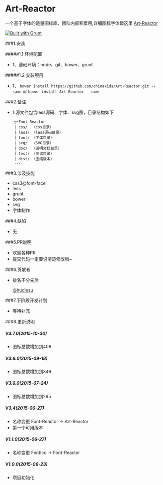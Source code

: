 # Art-Reactor
一个基于字体的适量图标库，团队内部积累用,详细图标字体戳这里 [Art-Reactor](http://chinakids.github.io/Art-Reactor/dome/index.html)

[![Built with Grunt](https://cdn.gruntjs.com/builtwith.png)](http://gruntjs.com/)

###1.安装

#####1.1 环境配置

-  1、基础环境：node、git、bower、grunt


#####1.2 安装项目

-  1、 `bower install https://github.com/chinakids/Art-Reactor.git --save` or `bower install Art-Reactor --save`


###2.备注

-   1.源文件包含less源码、字体、svg图，目录结构如下

```
    ┬─Font-Reactor
    ├ css/  （css目录）
    ├ less/ （less源码目录）
    ├ font/ （字体目录）
    ├ svg/  （SVG目录）
    ├ doc/  （说明文档目录）
    ├ test/ （测试目录）
    ├ dist/ （压缩版本）
    ···
```

###3.涉及技能

- css3@font-face
- less
- grunt
- bower
- svg
- 字体制作

###4.缺陷

- 无

###5.PR说明
- 欢迎各种PR
- 提交代码一定要说清楚修改哦~

###6.贡献者
- 排名不分先后

  [@hudiesu](http://github.com/hudiesu)


###7.下阶段开发计划
- 等待补充

###8.更新说明
##### V3.7.0(2015-10-30)
- 图标总数增加到409

##### V3.6.0(2015-09-18)
- 图标总数增加到349

##### V3.6.0(2015-07-24)
- 图标总数增加到295

##### V3.4(2015-06-27)
- 名称变更
  Font-Reactor -> Art-Reactor
- 第一个可用版本

##### V1.1.0(2015-06-27)
- 名称变更
  FontIco -> Font-Reactor

##### V1.0.0(2015-06-23)
- 项目初始化
